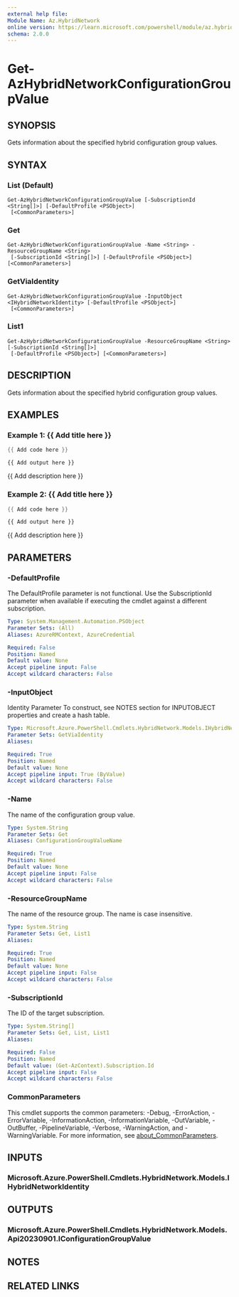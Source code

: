 ```yaml
---
external help file:
Module Name: Az.HybridNetwork
online version: https://learn.microsoft.com/powershell/module/az.hybridnetwork/get-azhybridnetworkconfigurationgroupvalue
schema: 2.0.0
---
```


# Get-AzHybridNetworkConfigurationGroupValue

## SYNOPSIS
Gets information about the specified hybrid configuration group values.

## SYNTAX

### List (Default)
```
Get-AzHybridNetworkConfigurationGroupValue [-SubscriptionId <String[]>] [-DefaultProfile <PSObject>]
 [<CommonParameters>]
```

### Get
```
Get-AzHybridNetworkConfigurationGroupValue -Name <String> -ResourceGroupName <String>
 [-SubscriptionId <String[]>] [-DefaultProfile <PSObject>] [<CommonParameters>]
```

### GetViaIdentity
```
Get-AzHybridNetworkConfigurationGroupValue -InputObject <IHybridNetworkIdentity> [-DefaultProfile <PSObject>]
 [<CommonParameters>]
```

### List1
```
Get-AzHybridNetworkConfigurationGroupValue -ResourceGroupName <String> [-SubscriptionId <String[]>]
 [-DefaultProfile <PSObject>] [<CommonParameters>]
```

## DESCRIPTION
Gets information about the specified hybrid configuration group values.

## EXAMPLES

### Example 1: {{ Add title here }}
```powershell
{{ Add code here }}
```

```output
{{ Add output here }}
```

{{ Add description here }}

### Example 2: {{ Add title here }}
```powershell
{{ Add code here }}
```

```output
{{ Add output here }}
```

{{ Add description here }}

## PARAMETERS

### -DefaultProfile
The DefaultProfile parameter is not functional.
Use the SubscriptionId parameter when available if executing the cmdlet against a different subscription.

```yaml
Type: System.Management.Automation.PSObject
Parameter Sets: (All)
Aliases: AzureRMContext, AzureCredential

Required: False
Position: Named
Default value: None
Accept pipeline input: False
Accept wildcard characters: False
```

### -InputObject
Identity Parameter
To construct, see NOTES section for INPUTOBJECT properties and create a hash table.

```yaml
Type: Microsoft.Azure.PowerShell.Cmdlets.HybridNetwork.Models.IHybridNetworkIdentity
Parameter Sets: GetViaIdentity
Aliases:

Required: True
Position: Named
Default value: None
Accept pipeline input: True (ByValue)
Accept wildcard characters: False
```

### -Name
The name of the configuration group value.

```yaml
Type: System.String
Parameter Sets: Get
Aliases: ConfigurationGroupValueName

Required: True
Position: Named
Default value: None
Accept pipeline input: False
Accept wildcard characters: False
```

### -ResourceGroupName
The name of the resource group.
The name is case insensitive.

```yaml
Type: System.String
Parameter Sets: Get, List1
Aliases:

Required: True
Position: Named
Default value: None
Accept pipeline input: False
Accept wildcard characters: False
```

### -SubscriptionId
The ID of the target subscription.

```yaml
Type: System.String[]
Parameter Sets: Get, List, List1
Aliases:

Required: False
Position: Named
Default value: (Get-AzContext).Subscription.Id
Accept pipeline input: False
Accept wildcard characters: False
```

### CommonParameters
This cmdlet supports the common parameters: -Debug, -ErrorAction, -ErrorVariable, -InformationAction, -InformationVariable, -OutVariable, -OutBuffer, -PipelineVariable, -Verbose, -WarningAction, and -WarningVariable. For more information, see [about_CommonParameters](http://go.microsoft.com/fwlink/?LinkID=113216).

## INPUTS

### Microsoft.Azure.PowerShell.Cmdlets.HybridNetwork.Models.IHybridNetworkIdentity

## OUTPUTS

### Microsoft.Azure.PowerShell.Cmdlets.HybridNetwork.Models.Api20230901.IConfigurationGroupValue

## NOTES

## RELATED LINKS

